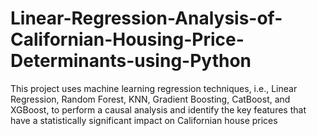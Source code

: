 # Linear-Regression-Analysis-of-Californian-Housing-Price-Determinants-using-Python
 This project uses machine learning regression techniques, i.e., Linear Regression, Random Forest, KNN, Gradient Boosting, CatBoost, and XGBoost, to perform a causal analysis and identify the key features that have a statistically significant impact on Californian house prices
